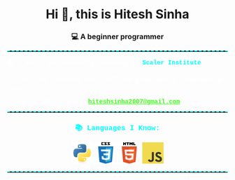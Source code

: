 <!-- Retro Header with Typing SVG using Press Start 2P -->
<h1 align="center">
  Hi 👋, this is Hitesh Sinha
</h1>

<h3 align="center">
  💻 A beginner programmer
</h3>


<hr style="border-top: 2px dashed #00FFFF;">

<div align="left" style="font-family: 'Courier New', monospace; color: #ffffff;">
  <b>
    <p>📚 I am 18 and currently studying at <span style="color:#00FFFF;">Scaler Institute</span>.</p>
    <p>🎨 I will be learning new stuff and programming languages 💻 soon.</p>
    <p>📨 You can mail me at: <a href="mailto:hiteshsinha2007@gmail.com" style="color:#39FF14;">hiteshsinha2007@gmail.com</a></p>
  </b>
</div>

<hr style="border-top: 2px dashed #00FFFF;">

<h3 align="center" style="font-family: 'Courier New', monospace; color: #00FFFF;">
  📚 Languages I Know:
</h3>

<p align="center">
  <img src="https://raw.githubusercontent.com/devicons/devicon/master/icons/python/python-original.svg" alt="Python" width="50" height="50"/>
  <img src="https://raw.githubusercontent.com/devicons/devicon/master/icons/css3/css3-original-wordmark.svg" alt="CSS3" width="50" height="50"/>
  <img src="https://raw.githubusercontent.com/devicons/devicon/master/icons/html5/html5-original-wordmark.svg" alt="HTML5" width="50" height="50"/>
  <img src="https://raw.githubusercontent.com/devicons/devicon/master/icons/javascript/javascript-original.svg" alt="JavaScript" width="50" height="50"/>
</p>

<hr style="border-top: 2px dashed #00FFFF;">

<!--
**HITESH-235/HITESH-235** is a ✨ _special_ ✨ repository because its `README.md` (this file) appears on your GitHub profile.
-->
